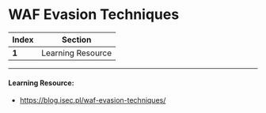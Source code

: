 # WAF Evasion Techniques
Index | Section
--- | ---
**1** | Learning Resource

___


#### Learning Resource: 

* https://blog.isec.pl/waf-evasion-techniques/